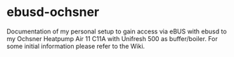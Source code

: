 # ebusd-ochsner
Documentation of my personal setup to gain access via eBUS with ebusd to my Ochsner Heatpump Air 11 C11A with Unifresh 500 as buffer/boiler. For some initial information please refer to the Wiki.
